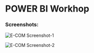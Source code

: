 # POWER BI Workhop


### Screenshots:

![E-COM Screenshot-1](https://github.com/Saquibtechlotraining/image-added-readme/assets/91885135/379563cf-dad4-471c-8d71-f2e40163fd81)

![E-COM Screenshot-2](https://github.com/Saquibtechlotraining/image-added-readme/assets/91885135/7840c563-e671-4cd2-b8d2-1888ffbeefb0)

